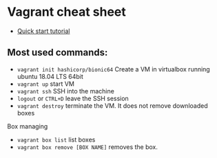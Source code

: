   
# Vagrant cheat sheet  

- [Quick start tutorial](https://learn.hashicorp.com/collections/vagrant/getting-started)

## Most used commands:  
- `vagrant init hashicorp/bionic64`		Create a VM in virtualbox running ubuntu 18.04 LTS 64bit  
- `vagrant up`		start VM  
- `vagrant ssh`		SSH into the machine  
- `logout` or `CTRL+D`		leave the SSH session  
- `vagrant destroy`		terminate the VM. It does not remove downloaded boxes  

Box managing
- `vagrant box list`		list boxes  
- `vagrant box remove [BOX NAME]`		removes the box.


